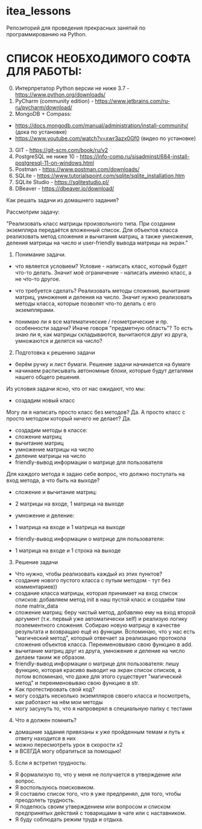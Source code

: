 # itea_lessons
Репозиторий для проведения прекрасных занятий по программированию на Python.

# СПИСОК НЕОБХОДИМОГО СОФТА ДЛЯ РАБОТЫ:
0. Интерпретатор Python версии не ниже 3.7 - https://www.python.org/downloads/
1. PyCharm (community edition) - https://www.jetbrains.com/ru-ru/pycharm/download/
2. MongoDB + Compass:
 - https://docs.mongodb.com/manual/administration/install-community/ (дока по установке)
 - https://www.youtube.com/watch?v=xwr3azx0Gf0 (видео по установке)
3. GIT - https://git-scm.com/book/ru/v2
4. PostgreSQL не ниже 10 - https://info-comp.ru/sisadminst/684-install-postgresql-11-on-windows.html
5. Postman - https://www.postman.com/downloads/
6. SQLite - https://www.tutorialspoint.com/sqlite/sqlite_installation.htm
7. SQLite Studio - https://sqlitestudio.pl/
8. DBeaver - https://dbeaver.io/download/


Как решать задачи из домашнего задания?

Рассмотрим задачу:

"Реализовать класс матрицы произвольного типа. При создании экземпляра передаётся вложенный список. Для объектов
класса реализовать метод сложения и вычитания матриц, а также умножения, деления матрицы на число и user-friendly вывода
матрицы на экран."

1. Понимание задачи. 

- что является условием?
Условие - написать класс, который будет что-то делать. Значит моё ограничение - написать именно класс, а не что-то другое.

- что требуется сделать?
Реализовать методы сложения, вычитания матриц, умножения и деления на число. Значит нужно реализовать методы класса, которые позволят что-то делать с его экземплярами.

- понимаю ли я все математические / геометрические и пр. особенности задачи? Иначе говоря "предметную область"?
То есть знаю ли я, как матрицы складываются, вычитаются друг из друга, умножаются и делятся на число?

2. Подготовка к решению задачи

- берём ручку и лист бумаги. Решение задачи начинается на бумаге
- начинаем расписывать автономные блоки, которые будут деталями нашего общего решения.

Из условия задачи ясно, что от нас ожидают, что мы:
- создадим новый класс

Могу ли я написать просто класс без методов? Да. А просто класс с просто методом который ничего не делает? Да.

- создадим методы в классе: 
 - сложение матриц
 - вычитание матриц
 - умножение матрицы на число
 - деление матрицы на число
 - friendly-вывод информации о матрице для пользователя

Для каждого метода я задаю себе вопрос, что должно поступать на вход метода, а что быть на выходе?

- сложение и вычитание матриц:
 - 2 матрицы на входе, 1 матрица на выходе

- умножение и деление:
 - 1 матрица на входе и 1 матрица на выходе

- friendly-вывод информации о матрице для пользователя:
 - 1 матрица на входе и 1 строка на выходе


3. Решение задачи
- Что нужно, чтобы реализовать каждый из этих пунктов?
 - создание нового пустого класса с путым методом - тут без комментариев))
 - создание класса матрицы, которая принимает на вход список списков: добавляем метод init в наш пустой класс и создаём там поле matrix_data
 - сложение матриц: беру чистый метод, добавляю ему на вход второй аргумент (т.к. первый уже автоматически self) и реализую логику поэлементного сложения. Собираю новую матрицу в качестве результата и возвращаю ещё из функции. Вспоминаю, что у нас есть "магический метод", который отвечает за реализацию протокола сложения объектов класса. Переименовываю свою функцию в add.
 - вычитание матриц друг из друга, умножение и деление на число делаем таким же образом.
 - friendly-вывод информации о матрице для пользователя: пишу функцию, которая красиво выводит на экран список списков, а потом вспоминаю, что даже для этого существует "магический метод" и переименовываю свою функцию в str.
- Как протестировать свой код?
 - могу создать несколько экземпляров своего класса и посмотреть, как работают на нём мои методы
 - могу засунуть то, что я напроверял в специальную папку с тестами

4. Что я должен помнить?
- домашние задания привязаны к уже пройденным темам и путь к ответу находится в них
- можно пересмотреть урок в скорости х2
- я ВСЕГДА могу обратиться за помощью!

5. Если я встретил трудность:
 - Я формализую то, что у меня не получается в утверждение или вопрос.
 - Я воспользуюсь поисковиком.
 - Я составлю список того, что я уже предпринял, для того, чтобы преодолеть трудность.
 - Я поделюсь своим утверждением или вопросом и списком предпринятых действий с товарищами в чате или с наставником.
 - Я буду соблюдать режим труда и отдыха.